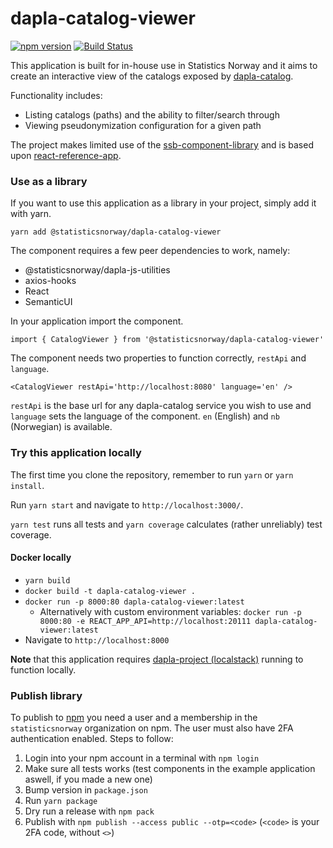 # dapla-catalog-viewer
[![npm version](https://badge.fury.io/js/%40statisticsnorway%2Fdapla-catalog-viewer.svg)](https://badge.fury.io/js/%40statisticsnorway%2Fdapla-catalog-viewer)
[![Build Status](https://dev.azure.com/statisticsnorway/Dapla/_apis/build/status/statisticsnorway.dapla-catalog-viewer?branchName=master)](https://dev.azure.com/statisticsnorway/Dapla/_build/latest?definitionId=74&branchName=master)

This application is built for in-house use in Statistics Norway and it aims to create an interactive view of the
catalogs exposed by [dapla-catalog](https://github.com/statisticsnorway/dapla-catalog).

Functionality includes:
* Listing catalogs (paths) and the ability to filter/search through
* Viewing pseudonymization configuration for a given path

The project makes limited use of the [ssb-component-library](https://github.com/statisticsnorway/ssb-component-library)
and is based upon [react-reference-app](https://github.com/statisticsnorway/react-reference-app).

### Use as a library
If you want to use this application as a library in your project, simply add it with yarn.

`yarn add @statisticsnorway/dapla-catalog-viewer`

The component requires a few peer dependencies to work, namely:

* @statisticsnorway/dapla-js-utilities
* axios-hooks
* React
* SemanticUI

In your application import the component.

`import { CatalogViewer } from '@statisticsnorway/dapla-catalog-viewer'`

The component needs two properties to function correctly, `restApi` and `language`.

`<CatalogViewer restApi='http://localhost:8080' language='en' />`

`restApi` is the base url for any dapla-catalog service you wish to use and `language` sets the language of the component.
`en` (English) and `nb` (Norwegian) is available.

### Try this application locally
The first time you clone the repository, remember to run `yarn` or `yarn install`.

Run `yarn start` and navigate to `http://localhost:3000/`.

`yarn test` runs all tests and `yarn coverage` calculates (rather unreliably) test coverage.

#### Docker locally
* `yarn build`
* `docker build -t dapla-catalog-viewer .`
* `docker run -p 8000:80 dapla-catalog-viewer:latest`
  * Alternatively with custom environment variables: `docker run -p 8000:80 -e REACT_APP_API=http://localhost:20111 dapla-catalog-viewer:latest`
* Navigate to `http://localhost:8000`

**Note** that this application requires [dapla-project (localstack)](https://github.com/statisticsnorway/dapla-project/blob/master/localstack/README.md)
running to function locally.

### Publish library
To publish to [npm](https://www.npmjs.com/) you need a user and a membership in the `statisticsnorway` organization on 
npm. The user must also have 2FA authentication enabled. Steps to follow:

1. Login into your npm account in a terminal with `npm login`
2. Make sure all tests works (test components in the example application aswell, if you made a new one)
3. Bump version in `package.json`
4. Run `yarn package`
5. Dry run a release with `npm pack`
6. Publish with `npm publish --access public --otp=<code>` (`<code>` is your 2FA code, without `<>`)
